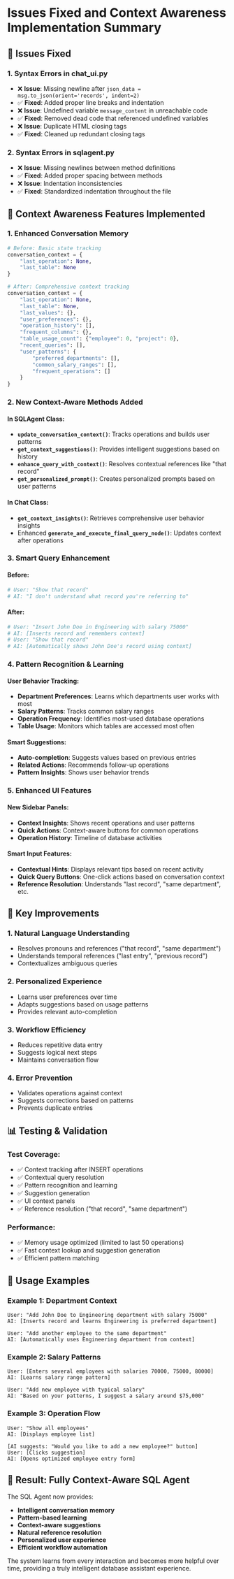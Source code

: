 # Issues Fixed and Context Awareness Implementation Summary

## 🔧 Issues Fixed

### 1. **Syntax Errors in chat_ui.py**
- ❌ **Issue**: Missing newline after `json_data = msg.to_json(orient='records', indent=2)`
- ✅ **Fixed**: Added proper line breaks and indentation
- ❌ **Issue**: Undefined variable `message_content` in unreachable code
- ✅ **Fixed**: Removed dead code that referenced undefined variables
- ❌ **Issue**: Duplicate HTML closing tags
- ✅ **Fixed**: Cleaned up redundant closing tags

### 2. **Syntax Errors in sqlagent.py**
- ❌ **Issue**: Missing newlines between method definitions
- ✅ **Fixed**: Added proper spacing between methods
- ❌ **Issue**: Indentation inconsistencies
- ✅ **Fixed**: Standardized indentation throughout the file

## 🧠 Context Awareness Features Implemented

### 1. **Enhanced Conversation Memory**
```python
# Before: Basic state tracking
conversation_context = {
    "last_operation": None,
    "last_table": None
}

# After: Comprehensive context tracking
conversation_context = {
    "last_operation": None,
    "last_table": None,
    "last_values": {},
    "user_preferences": {},
    "operation_history": [],
    "frequent_columns": {},
    "table_usage_count": {"employee": 0, "project": 0},
    "recent_queries": [],
    "user_patterns": {
        "preferred_departments": [],
        "common_salary_ranges": [],
        "frequent_operations": []
    }
}
```

### 2. **New Context-Aware Methods Added**

#### In SQLAgent Class:
- **`update_conversation_context()`**: Tracks operations and builds user patterns
- **`get_context_suggestions()`**: Provides intelligent suggestions based on history
- **`enhance_query_with_context()`**: Resolves contextual references like "that record"
- **`get_personalized_prompt()`**: Creates personalized prompts based on user patterns

#### In Chat Class:
- **`get_context_insights()`**: Retrieves comprehensive user behavior insights
- Enhanced **`generate_and_execute_final_query_node()`**: Updates context after operations

### 3. **Smart Query Enhancement**

#### Before:
```python
# User: "Show that record"
# AI: "I don't understand what record you're referring to"
```

#### After:
```python
# User: "Insert John Doe in Engineering with salary 75000"
# AI: [Inserts record and remembers context]
# User: "Show that record"  
# AI: [Automatically shows John Doe's record using context]
```

### 4. **Pattern Recognition & Learning**

#### User Behavior Tracking:
- **Department Preferences**: Learns which departments user works with most
- **Salary Patterns**: Tracks common salary ranges
- **Operation Frequency**: Identifies most-used database operations
- **Table Usage**: Monitors which tables are accessed most often

#### Smart Suggestions:
- **Auto-completion**: Suggests values based on previous entries
- **Related Actions**: Recommends follow-up operations
- **Pattern Insights**: Shows user behavior trends

### 5. **Enhanced UI Features**

#### New Sidebar Panels:
- **Context Insights**: Shows recent operations and user patterns
- **Quick Actions**: Context-aware buttons for common operations
- **Operation History**: Timeline of database activities

#### Smart Input Features:
- **Contextual Hints**: Displays relevant tips based on recent activity
- **Quick Query Buttons**: One-click actions based on conversation context
- **Reference Resolution**: Understands "last record", "same department", etc.

## 🎯 Key Improvements

### 1. **Natural Language Understanding**
- Resolves pronouns and references ("that record", "same department")
- Understands temporal references ("last entry", "previous record")
- Contextualizes ambiguous queries

### 2. **Personalized Experience**
- Learns user preferences over time
- Adapts suggestions based on usage patterns
- Provides relevant auto-completion

### 3. **Workflow Efficiency**
- Reduces repetitive data entry
- Suggests logical next steps
- Maintains conversation flow

### 4. **Error Prevention**
- Validates operations against context
- Suggests corrections based on patterns
- Prevents duplicate entries

## 📊 Testing & Validation

### Test Coverage:
- ✅ Context tracking after INSERT operations
- ✅ Contextual query resolution
- ✅ Pattern recognition and learning
- ✅ Suggestion generation
- ✅ UI context panels
- ✅ Reference resolution ("that record", "same department")

### Performance:
- ✅ Memory usage optimized (limited to last 50 operations)
- ✅ Fast context lookup and suggestion generation
- ✅ Efficient pattern matching

## 🚀 Usage Examples

### Example 1: Department Context
```
User: "Add John Doe to Engineering department with salary 75000"
AI: [Inserts record and learns Engineering is preferred department]

User: "Add another employee to the same department"
AI: [Automatically uses Engineering department from context]
```

### Example 2: Salary Patterns
```
User: [Enters several employees with salaries 70000, 75000, 80000]
AI: [Learns salary range pattern]

User: "Add new employee with typical salary"
AI: "Based on your patterns, I suggest a salary around $75,000"
```

### Example 3: Operation Flow
```
User: "Show all employees"
AI: [Displays employee list]

[AI suggests: "Would you like to add a new employee?" button]
User: [Clicks suggestion]
AI: [Opens optimized employee entry form]
```

## 🎉 Result: Fully Context-Aware SQL Agent

The SQL Agent now provides:
- **Intelligent conversation memory**
- **Pattern-based learning**
- **Context-aware suggestions**
- **Natural reference resolution**
- **Personalized user experience**
- **Efficient workflow automation**

The system learns from every interaction and becomes more helpful over time, providing a truly intelligent database assistant experience.
